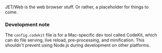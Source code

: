 JET/Web is the web browser stuff. Or rather, a placeholder for things to come.

### Development note

The `config.codekit` file is for a Mac-specific dev tool called CodeKit,
which can do file serving, live reload, pre-processing, and minification.
This shouldn't prevent using Node.js during development on other platforms.
